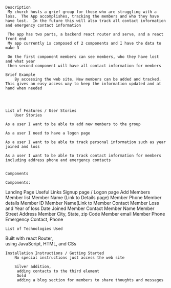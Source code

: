 
    Description
     My church hosts a grief group for those who are struggling with a loss.  The App accomplishes, tracking the members and who they have have lost.  In the future this will also track all contact information and emergency contact information

     The app has two parts, a backend react router and serve, and a react front end
     My app currently is composed of 2 components and I have the data to make 3

     On the first component members can see members, who they have lost and what year
     then second component will have all contact information for members

    Brief Example
        By accessing the web site, New members can be added and tracked.  This gives an easy access way to keep the information updated and at hand when needed


  

    List of Features / User Stories
        User Stories

    As a user I want to be able to add new members to the group

    As a user I need to have a logon page 

    As a user I want to be able to track personal information such as year joined and loss

    As a user I want to be able to track contact information for members including address phone and emergency contacts


    Components

    Components:
 Landing Page
  Useful Links
Signup page / Logon page
  Add Members
Member list
  Member Name  (Link to Details page) 
  Member Phone
Member details
  Member ID
  Member Name(Link to Member Contact
  Member Loss and Year of loss
  Date Joined
 Member Contact
  Member Name
  Member Street Address
  Member City, State, zip Code
  Member email
  Member Phone
  Emergency Contact, Phone

    List of Technologies Used
Built with react Router,  
using JavaScript, HTML, and CSs
    
    
    
    Installation Instructions / Getting Started
        No special instructions just access the web site 

        Silver addition,  
         adding contacts to the third element
         Gold
         adding a blog section for members to share thoughts and messages
    